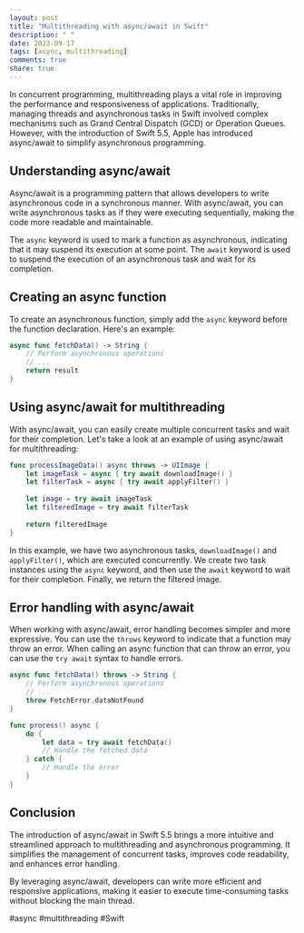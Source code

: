 ```yaml
---
layout: post
title: "Multithreading with async/await in Swift"
description: " "
date: 2023-09-17
tags: [async, multithreading]
comments: true
share: true
---
```


In concurrent programming, multithreading plays a vital role in improving the performance and responsiveness of applications. Traditionally, managing threads and asynchronous tasks in Swift involved complex mechanisms such as Grand Central Dispatch (GCD) or Operation Queues. However, with the introduction of Swift 5.5, Apple has introduced async/await to simplify asynchronous programming.

## Understanding async/await

Async/await is a programming pattern that allows developers to write asynchronous code in a synchronous manner. With async/await, you can write asynchronous tasks as if they were executing sequentially, making the code more readable and maintainable.

The `async` keyword is used to mark a function as asynchronous, indicating that it may suspend its execution at some point. The `await` keyword is used to suspend the execution of an asynchronous task and wait for its completion. 

## Creating an async function

To create an asynchronous function, simply add the `async` keyword before the function declaration. Here's an example:

```swift
async func fetchData() -> String {
    // Perform asynchronous operations
    // ...
    return result
}
```

## Using async/await for multithreading

With async/await, you can easily create multiple concurrent tasks and wait for their completion. Let's take a look at an example of using async/await for multithreading:

```swift
func processImageData() async throws -> UIImage {
    let imageTask = async { try await downloadImage() }
    let filterTask = async { try await applyFilter() }
    
    let image = try await imageTask
    let filteredImage = try await filterTask
    
    return filteredImage
}
```

In this example, we have two asynchronous tasks, `downloadImage()` and `applyFilter()`, which are executed concurrently. We create two task instances using the `async` keyword, and then use the `await` keyword to wait for their completion. Finally, we return the filtered image.

## Error handling with async/await

When working with async/await, error handling becomes simpler and more expressive. You can use the `throws` keyword to indicate that a function may throw an error. When calling an async function that can throw an error, you can use the `try await` syntax to handle errors.

```swift
async func fetchData() throws -> String {
    // Perform asynchronous operations
    // ...
    throw FetchError.dataNotFound
}

func process() async {
    do {
        let data = try await fetchData()
        // Handle the fetched data
    } catch {
        // Handle the error
    }
}
```

## Conclusion

The introduction of async/await in Swift 5.5 brings a more intuitive and streamlined approach to multithreading and asynchronous programming. It simplifies the management of concurrent tasks, improves code readability, and enhances error handling.

By leveraging async/await, developers can write more efficient and responsive applications, making it easier to execute time-consuming tasks without blocking the main thread.

#async #multithreading #Swift